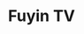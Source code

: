 ---
layout: '@/templates/Project.astro'
link: /projects/fuyin-tv/
title: Fuyin TV
description: Fuyin TV is a greate video app for Christians, people can read faithful articles and watch a lot of pastors' videos.
keywords: Fuyin tv, gospel tv, good news, Christian video app
pubDate: 2020-03-01T00:00:00Z
imgSrc: 'https://is1-ssl.mzstatic.com/image/thumb/Purple126/v4/64/c4/83/64c48340-6034-e7e2-ba82-2305bde83d54/AppIcon-0-0-1x_U007emarketing-0-0-0-10-0-0-sRGB-0-0-0-GLES2_U002c0-512MB-85-220-0-0.png/460x0w.webp'
imgs: ['https://is1-ssl.mzstatic.com/image/thumb/PurpleSource112/v4/82/55/db/8255db85-4314-cc3d-d0c6-748936a22f60/ce93e84e-85f6-4ec3-bb66-f311d571a459_1242x2688.jpg/300x0w.webp', 'https://is1-ssl.mzstatic.com/image/thumb/Purple122/v4/d1/d3/f9/d1d3f9a4-0e85-1a2c-7dca-27028acb7a67/pr_source.jpg/300x0w.webp','https://is1-ssl.mzstatic.com/image/thumb/Purple122/v4/0c/b6/7f/0cb67ff0-69d5-338f-63d0-7404e5dd5a83/pr_source.jpg/300x0w.webp','https://is1-ssl.mzstatic.com/image/thumb/Purple122/v4/69/43/cc/6943cc57-ee5e-52ef-3d7a-bea9988b8112/pr_source.jpg/300x0w.webp','https://is1-ssl.mzstatic.com/image/thumb/Purple112/v4/1a/76/69/1a7669d1-93a5-412d-9f4a-4291d3463173/pr_source.jpg/300x0w.webp']
imgAlt: 'Fuyin TV'
iosDownloadUrl: 'https://apps.apple.com/us/app/%E7%A6%8F%E9%9F%B3tv/id717567955'
androidDownloadUrl: 'https://play.google.com/store/apps/details?id=com.fuyin.video'
stacks: ['Flutter','DLNA','Bloc','UPNP','WebSocket','Live-Stream']
---